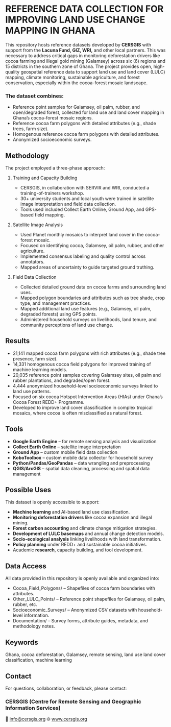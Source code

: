 # REFERENCE DATA COLLECTION FOR IMPROVING LAND USE CHANGE MAPPING IN GHANA
This repository hosts reference datasets developed by **CERSGIS** with support from the **Lacuna Fund, GIZ, WRI,** and other local partners. This was necessary to address critical gaps in monitoring deforestation drivers like cocoa farming and illegal gold mining (Galamsey) across six (6) regions and 15 districts in the southern zone of Ghana.
The project provides open, high-quality geospatial reference data to support land use and land cover (LULC) mapping, climate monitoring, sustainable agriculture, and forest conservation, especially within the cocoa-forest mosaic landscape.


### The dataset combines:
- Reference point samples for Galamsey, oil palm, rubber, and open/degraded forest, collected for land use and land cover mapping in Ghana’s cocoa-forest mosaic regions.
- Reference cocoa farm polygons with detailed attributes (e.g., shade trees, farm size).
- Homogenous reference cocoa farm polygons with detailed attributes.
- Anonymized socioeconomic surveys.


## Methodology
The project employed a three-phase approach:

1. Training and Capacity Building
   - CERSGIS, in collaboration with SERVIR and WRI, conducted a training-of-trainers workshop.
   - 30+ university students and local youth were trained in satellite image interpretation and field data collection.
   - Tools used included Collect Earth Online, Ground App, and GPS-based field mapping.
  
2. Satellite Image Analysis
   - Used Planet monthly mosaics to interpret land cover in the cocoa-forest mosaic.
   - Focused on identifying cocoa, Galamsey, oil palm, rubber, and other agriculture.
   - Implemented consensus labeling and quality control across annotators.
   - Mapped areas of uncertainty to guide targeted ground truthing.
  
3. Field Data Collection
   - Collected detailed ground data on cocoa farms and surrounding land uses.
   - Mapped polygon boundaries and attributes such as tree shade, crop type, and management practices.
   - Mapped additional land use features (e.g., Galamsey, oil palm, degraded forests) using GPS points.
   - Administered household surveys on livelihoods, land tenure, and community perceptions of land use change.


## Results
- 21,141 mapped cocoa farm polygons with rich attributes (e.g., shade tree presence, farm size).
- 14,331 homogenous cocoa field polygons for improved training of machine learning models.
- 20,035 reference point samples covering Galamsey sites, oil palm and rubber plantations, and degraded/open forest.
- 4,444 anonymized household-level socioeconomic surveys linked to land use patterns.
- Focused on six cocoa Hotspot Intervention Areas (HIAs) under Ghana’s Cocoa Forest REDD+ Programme.
- Developed to improve land cover classification in complex tropical mosaics, where cocoa is often misclassified as natural forest.


## Tools
- **Google Earth Engine** – for remote sensing analysis and visualization
- **Collect Earth Online** – satellite image interpretation
- **Ground App** – custom mobile field data collection
- **KoboToolbox** – custom mobile data collector for household survey
- **Python/Pandas/GeoPandas** – data wrangling and preprocessing
- **QGIS/ArcGIS** – spatial data cleaning, processing and spatial data management


## Possible Uses
This dataset is openly accessible to support:
- **Machine learning** and AI-based land use classification.
- **Monitoring deforestation drivers** like cocoa expansion and illegal mining.
- **Forest carbon accounting** and climate change mitigation strategies.
- **Development of LULC basemaps** and annual change detection models.
- **Socio-ecological analysis** linking livelihoods with land transformation.
- **Policy planning** under REDD+ and sustainable cocoa initiatives.
- Academic **research**, capacity building, and tool development.


## Data Access
All data provided in this repository is openly available and organized into:
- Cocoa_Field_Polygons/ – Shapefiles of cocoa farm boundaries with attributes.
- Other_LULC_Points/ – Reference point shapefiles for Galamsey, oil palm, rubber, etc.
- Socioeconomic_Surveys/ – Anonymized CSV datasets with household-level information.
- Documentation/ – Survey forms, attribute guides, metadata, and methodology notes.


## Keywords
Ghana, cocoa deforestation, Galamsey, remote sensing, land use land cover classification, machine learning


## Contact
For questions, collaboration, or feedback, please contact:
### CERSGIS (Centre for Remote Sensing and Geographic Information Services)
📧 <a href="mailto:info@cersgis.org">info@cersgis.org</a>
🌐 <a herf="www.cersgis.org">www.cersgis.org</a>